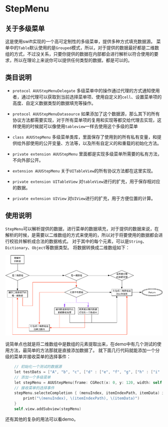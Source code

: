 # StepMenu

## 关于多级菜单

这是使用swift实现的一个高可定制性的多级菜单，提供多种方式填充数据源。
菜单中的`Table`默认使用的是`Grouped`模式，所以，对于提供的数据最好都是二维数组的方式，不过没关系，只要你提供的数据在内部都会进行解析以符合使用的要求，所以在理论上来说你可以提供任何类型的数据，都是可以的。

## 类目说明

* `protocol AUUStepMenuDelegate`
多级菜单中的操作通过代理的方式通知使用者，通过代理可以获取到当前选择菜单项、使用自定义的`cell`、设置菜单项的高度、自定义数据类型的数据填充等操作。

* `protocol AUUStepMenuDatasource`
如果添加了这个数据源，那么其下的所有协议方法都需要实现，对于所有菜单项的复用和实现等都交给代理去实现，这样使用的时候就可以像使用`tableview`一样去使用这个多级的菜单

* `class AUUStepMenu`
多级菜单类库，里面保存了使用到的所有私有变量，和提供给外部使用的公开变量、方法等，以及所有自定义的和重载的初始化方法。

* `private extension AUUStepMenu`
里面都是实现多级菜单所需要的私有方法，不向外部公开。

* `extension AUUStepMenu`
关于`UITableView`的所有协议方法都在这里实现。

* `private extension UITableView`
对`tableView`进行的扩充，用于保存相对应的数据。

* `private extension UIView`
对`UIView`进行的扩充，用于方便位置的计算。

## 使用说明

`StepMenu`可以解析提供的数据，进行菜单的数据填充，对于提供的数据来说，在解析的时候，是需要以二维数组的方式来使用的，所以对于将要使用的数据都会进行校验并解析成合法的数据格式。
对于其中的每个元素，可以是`String`、`Dictionary`、`Object`等数据类型。
将数据转换成二维数组如下：

![](数据转换.png)

说简单点也就是将二维数组中是数组的元素提取出来，在demo中有几个测试的使用方法，最简单的方法那就是直接添加数据了。
就下面几行代码就能添加一个分级的菜单并接收菜单的选择事件：

```Objective-C
	// 初始化一个测试的数据源
	let testDats = ["A", "b", "c", ["d" : ["e", "f", "g", ["h" : ["i" : ["j" : ["k" : "l"]]]]]], "m", "n", "o", "p", "q", "r", "s", "t", "u"]
    // 添加一个多级菜单
    let stepMenu = AUUStepMenu(frame: CGRect(x: 0, y: 120, width: self.view.bounds.size.width, height:200 ), itemSource: testDats)
    // 接收菜单的选择事件
    stepMenu.selecteCompletion { (menuIndex, itemIndexPath, itemData) in
        print("\(menuIndex), \(itemIndexPath), \(itemData)")
    }
    self.view.addSubview(stepMenu)
```

还有其他的复杂的用法可以看demo。